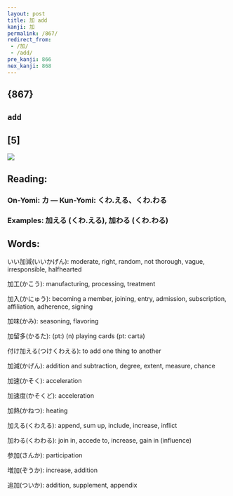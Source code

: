 ```yaml
---
layout: post
title: 加 add
kanji: 加
permalink: /867/
redirect_from:
 - /加/
 - /add/
pre_kanji: 866
nex_kanji: 868
---
```


## {867}

## `add`

## [5]

<div class="stroke"><img src="E58AA0.png" /></div>

## Reading:

### On-Yomi: カ &mdash; Kun-Yomi: くわ.える、くわ.わる

### Examples: 加える (くわ.える), 加わる (くわ.わる)

## Words:

いい加減(いいかげん): moderate, right, random, not thorough, vague, irresponsible, halfhearted

加工(かこう): manufacturing, processing, treatment

加入(かにゅう): becoming a member, joining, entry, admission, subscription, affiliation, adherence, signing

加味(かみ): seasoning, flavoring

加留多(かるた): (pt:) (n) playing cards (pt: carta)

付け加える(つけくわえる): to add one thing to another

加減(かげん): addition and subtraction, degree, extent, measure, chance

加速(かそく): acceleration

加速度(かそくど): acceleration

加熱(かねつ): heating

加える(くわえる): append, sum up, include, increase, inflict

加わる(くわわる): join in, accede to, increase, gain in (influence)

参加(さんか): participation

増加(ぞうか): increase, addition

追加(ついか): addition, supplement, appendix
